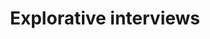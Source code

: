 ---
template: ArticlePage
title: Explorative interviews
category: Customer insights
intro: ""
description: ""
---